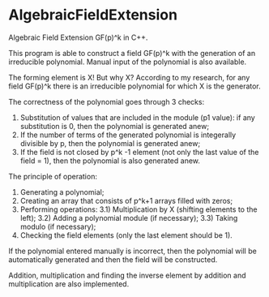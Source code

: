 # AlgebraicFieldExtension
Algebraic Field Extension GF(p)^k in C++.

This program is able to construct a field GF(p)^k with the generation of an irreducible polynomial. Manual input of the polynomial is also available.

The forming element is X!
But why X? According to my research, for any field GF(p)^k there is an irreducible polynomial for which X is the generator.


The correctness of the polynomial goes through 3 checks:
1) Substitution of values that are included in the module (p1 value): if any substitution is 0, then the polynomial is generated anew;
2) If the number of terms of the generated polynomial is integerally divisible by p, then the polynomial is generated anew;
3) If the field is not closed by p^k -1 element (not only the last value of the field = 1), then the polynomial is also generated anew.

The principle of operation:
1) Generating a polynomial;
2) Creating an array that consists of p^k+1 arrays filled with zeros;
3) Performing operations:
  3.1) Multiplication by X (shifting elements to the left);
  3.2) Adding a polynomial module (if necessary);
  3.3) Taking modulo (if necessary);
4) Checking the field elements (only the last element should be 1).

If the polynomial entered manually is incorrect, then the polynomial will be automatically generated and then the field will be constructed.

Addition, multiplication and finding the inverse element by addition and multiplication are also implemented.


